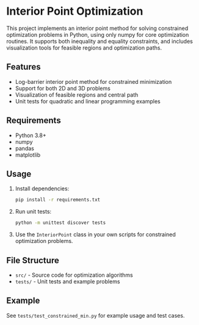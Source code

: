 # Interior Point Optimization

This project implements an interior point method for solving constrained optimization problems in Python, using only numpy for core optimization routines. It supports both inequality and equality constraints, and includes visualization tools for feasible regions and optimization paths.

## Features
- Log-barrier interior point method for constrained minimization
- Support for both 2D and 3D problems
- Visualization of feasible regions and central path
- Unit tests for quadratic and linear programming examples

## Requirements
- Python 3.8+
- numpy
- pandas
- matplotlib

## Usage
1. Install dependencies:
   ```bash
   pip install -r requirements.txt
   ```
2. Run unit tests:
   ```bash
   python -m unittest discover tests
   ```
3. Use the `InteriorPoint` class in your own scripts for constrained optimization problems.

## File Structure
- `src/` - Source code for optimization algorithms
- `tests/` - Unit tests and example problems

## Example
See `tests/test_constrained_min.py` for example usage and test cases. 